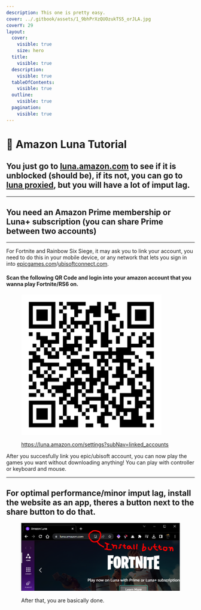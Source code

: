 ```yaml
---
description: This one is pretty easy.
cover: ../.gitbook/assets/1_9bhPrXzQUOzukTS5_orJLA.jpg
coverY: 29
layout:
  cover:
    visible: true
    size: hero
  title:
    visible: true
  description:
    visible: true
  tableOfContents:
    visible: true
  outline:
    visible: true
  pagination:
    visible: true
---
```


# 🌙 Amazon Luna Tutorial

## You just go to [luna.amazon.com](https://luna.amazon.com) to see if it is unblocked (should be), if its not, you can go to [luna proxied](https://ub.cantv.us/uv/service/hvtrs8%2F-lwnc.cmczmn%2Ccmm-), but you will have a lot of imput lag.

***

## You need an Amazon Prime membership or Luna+ subscription (you can share Prime between two accounts)

***

For Fortnite and Rainbow Six Siege, it may ask you to link your account, you need to do this in your mobile device, or any network that lets you sign in into [epicgames.com](https://epicgames.com/id/login)/[ubisoftconnect.com](https://ubisoftconnect.com/).

#### Scan the following QR Code and login into your amazon account that you wanna play Fortnite/RS6 on.

<figure><img src="../.gitbook/assets/qr-code.png" alt="" width="375"><figcaption><p><a href="https://luna.amazon.com/settings?subNav=linked_accounts">https://luna.amazon.com/settings?subNav=linked_accounts</a></p></figcaption></figure>

After you succesfully link you epic/ubisoft account, you can now play the games you want without downloading anything! You can play with controller or keyboard and mouse.

***

## For optimal performance/minor imput lag, install the website as an app, theres a button next to the share button to do that.

<figure><img src="../.gitbook/assets/iasdasdsad.png" alt=""><figcaption><p>After that, you are basically done.</p></figcaption></figure>
